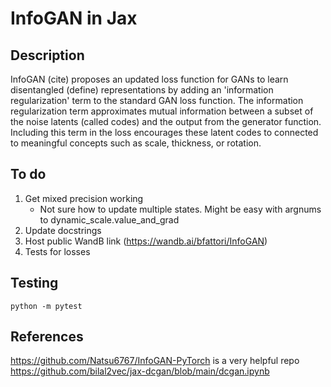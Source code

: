 # InfoGAN in Jax

## Description

InfoGAN (cite) proposes an updated loss function for GANs to learn disentangled (define) representations by adding an 'information regularization' term to the standard GAN loss function. The information regularization term approximates mutual information between a subset of the noise latents (called codes) and the output from the generator function. Including this term in the loss encourages these latent codes to connected to meaningful concepts such as scale, thickness, or rotation. 

## To do

1. Get mixed precision working 
    - Not sure how to update multiple states. Might be easy with argnums to dynamic_scale.value_and_grad
2. Update docstrings
3. Host public WandB link (https://wandb.ai/bfattori/InfoGAN)
4. Tests for losses

## Testing
```
python -m pytest
```

## References

https://github.com/Natsu6767/InfoGAN-PyTorch is a very helpful repo 
https://github.com/bilal2vec/jax-dcgan/blob/main/dcgan.ipynb
